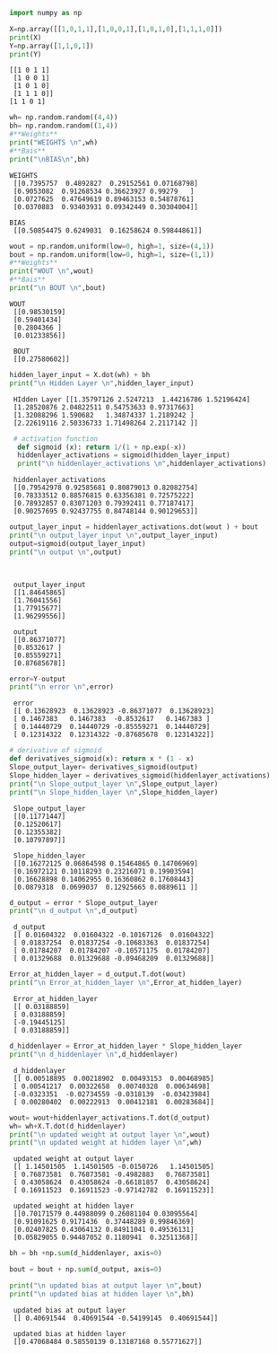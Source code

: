 

```python
import numpy as np

```


```python
X=np.array([[1,0,1,1],[1,0,0,1],[1,0,1,0],[1,1,1,0]])
print(X)
Y=np.array([1,1,0,1])
print(Y)
```

    [[1 0 1 1]
     [1 0 0 1]
     [1 0 1 0]
     [1 1 1 0]]
    [1 1 0 1]
    


```python
wh= np.random.random((4,4))
bh= np.random.random((1,4))
#**Weights**
print("WEIGHTS \n",wh)
#**Bais**
print("\nBIAS\n",bh)
```

    WEIGHTS 
     [[0.7395757  0.4892827  0.29152561 0.07168798]
     [0.9053082  0.91268534 0.36623927 0.99279   ]
     [0.0727625  0.47649619 0.89463153 0.54878761]
     [0.0370883  0.93403931 0.09342449 0.30304004]]
    
    BIAS
     [[0.50854475 0.6249031  0.16258624 0.59844861]]
    


```python
wout = np.random.uniform(low=0, high=1, size=(4,1))
bout = np.random.uniform(low=0, high=1, size=(1,1))
#**Weights**
print("WOUT \n",wout)
#**Bais**
print("\n BOUT \n",bout)
```

    WOUT 
     [[0.98530159]
     [0.59401434]
     [0.2804366 ]
     [0.01233856]]
    
     BOUT 
     [[0.27580602]]
    


```python
hidden_layer_input = X.dot(wh) + bh
print("\n Hidden Layer \n",hidden_layer_input)
```

    
     HIdden Layer [[1.35797126 2.5247213  1.44216786 1.52196424]
     [1.28520876 2.04822511 0.54753633 0.97317663]
     [1.32088296 1.590682   1.34874337 1.2189242 ]
     [2.22619116 2.50336733 1.71498264 2.2117142 ]]
    


```python
 # activation function
  def sigmoid (x): return 1/(1 + np.exp(-x))  
  hiddenlayer_activations = sigmoid(hidden_layer_input)
  print("\n hiddenlayer_activations \n",hiddenlayer_activations)
```

    
     hiddenlayer_activations 
     [[0.79542978 0.92585681 0.80879013 0.82082754]
     [0.78333512 0.88576815 0.63356381 0.72575222]
     [0.78932857 0.83071203 0.79392411 0.77187417]
     [0.90257695 0.92437755 0.84748144 0.90129653]]
    


```python
output_layer_input = hiddenlayer_activations.dot(wout ) + bout 
print("\n output_layer_input \n",output_layer_input)
output=sigmoid(output_layer_input)
print("\n output \n",output)

  
```

    
     output_layer_input 
     [[1.84645865]
     [1.76041556]
     [1.77915677]
     [1.96299556]]
    
     output 
     [[0.86371077]
     [0.8532617 ]
     [0.85559271]
     [0.87685678]]
    


```python
error=Y-output
print("\n error \n",error)

```

    
     error 
     [[ 0.13628923  0.13628923 -0.86371077  0.13628923]
     [ 0.1467383   0.1467383  -0.8532617   0.1467383 ]
     [ 0.14440729  0.14440729 -0.85559271  0.14440729]
     [ 0.12314322  0.12314322 -0.87685678  0.12314322]]
    


```python
# derivative of sigmoid
def derivatives_sigmoid(x): return x * (1 - x)             
Slope_output_layer= derivatives_sigmoid(output)
Slope_hidden_layer = derivatives_sigmoid(hiddenlayer_activations)
print("\n Slope_output_layer \n",Slope_output_layer)
print("\n Slope_hidden_layer \n",Slope_hidden_layer)
```

    
     Slope_output_layer 
     [[0.11771447]
     [0.12520617]
     [0.12355382]
     [0.10797897]]
    
     Slope_hidden_layer 
     [[0.16272125 0.06864598 0.15464865 0.14706969]
     [0.16972121 0.10118293 0.23216071 0.19903594]
     [0.16628898 0.14062955 0.16360862 0.17608443]
     [0.0879318  0.0699037  0.12925665 0.0889611 ]]
    


```python
d_output = error * Slope_output_layer
print("\n d_output \n",d_output)

```

    
     d_output 
     [[ 0.01604322  0.01604322 -0.10167126  0.01604322]
     [ 0.01837254  0.01837254 -0.10683363  0.01837254]
     [ 0.01784207  0.01784207 -0.10571175  0.01784207]
     [ 0.01329688  0.01329688 -0.09468209  0.01329688]]
    


```python
Error_at_hidden_layer = d_output.T.dot(wout)
print("\n Error_at_hidden_layer \n",Error_at_hidden_layer)


```

    
     Error_at_hidden_layer 
     [[ 0.03188859]
     [ 0.03188859]
     [-0.19445125]
     [ 0.03188859]]
    


```python
d_hiddenlayer = Error_at_hidden_layer * Slope_hidden_layer
print("\n d_hiddenlayer \n",d_hiddenlayer)
```

    
     d_hiddenlayer 
     [[ 0.00518895  0.00218902  0.00493153  0.00468985]
     [ 0.00541217  0.00322658  0.00740328  0.00634698]
     [-0.0323351  -0.02734559 -0.0318139  -0.03423984]
     [ 0.00280402  0.00222913  0.00412181  0.00283684]]
    


```python
wout= wout+hiddenlayer_activations.T.dot(d_output)
wh= wh+X.T.dot(d_hiddenlayer)
print("\n updated weight at output layer \n",wout)
print("\n updated weight at hidden layer \n",wh)


```

    
     updated weight at output layer 
     [[ 1.14501505  1.14501505 -0.0150726   1.14501505]
     [ 0.76873581  0.76873581 -0.4982883   0.76873581]
     [ 0.43058624  0.43058624 -0.66181857  0.43058624]
     [ 0.16911523  0.16911523 -0.97142782  0.16911523]]
    
     updated weight at hidden layer 
     [[0.70171579 0.44988099 0.26081104 0.03095564]
     [0.91091625 0.9171436  0.37448289 0.99846369]
     [0.02407825 0.43064132 0.84911041 0.49536131]
     [0.05829055 0.94487052 0.1180941  0.32511368]]
    


```python
bh = bh +np.sum(d_hiddenlayer, axis=0) 

bout = bout + np.sum(d_output, axis=0)

print("\n updated bias at output layer \n",bout)
print("\n updated bias at hidden layer \n",bh)


```

    
     updated bias at output layer 
     [[ 0.40691544  0.40691544 -0.54199145  0.40691544]]
    
     updated bias at hidden layer 
     [[0.47068484 0.58550139 0.13187168 0.55771627]]
    

